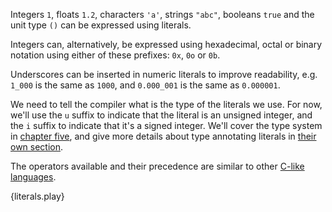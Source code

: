 Integers `1`, floats `1.2`, characters `'a'`, strings `"abc"`, booleans `true`
and the unit type `()` can be expressed using literals.

Integers can, alternatively, be expressed using hexadecimal, octal or binary
notation using either of these prefixes: `0x`, `0o` or `0b`.

Underscores can be inserted in numeric literals to improve readability, e.g.
`1_000` is the same as `1000`, and `0.000_001` is the same as `0.000001`.

We need to tell the compiler what is the type of the literals we use. For now,
we'll use the `u` suffix to indicate that the literal is an unsigned integer,
and the `i` suffix to indicate that it's a signed integer. We'll cover the type
system in [chapter five](/type.html), and give more details about type
annotating literals in [their own section](/type/literals.html).

The operators available and their precedence are similar to other
[C-like languages](https://en.wikipedia.org/wiki/Operator_precedence#Programming_languages).

{literals.play}
